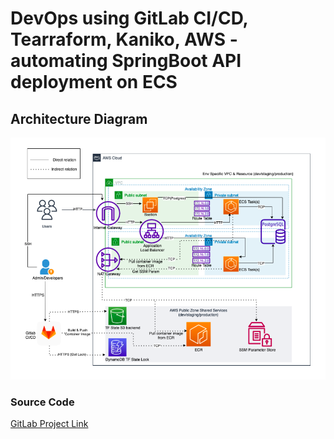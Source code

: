 # DevOps using GitLab CI/CD, Tearraform, Kaniko, AWS - automating SpringBoot API deployment on ECS

## Architecture Diagram

![Architecture_Diagram](Architecture_Diagram.png)

### Source Code

[GitLab Project Link](https://gitlab.com/shobhans/gitlab-cicd-terraform-aws-springboot-api)
